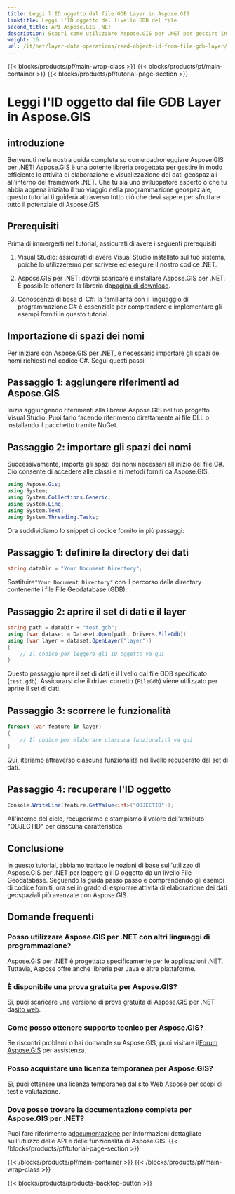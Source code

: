 ```yaml
---
title: Leggi l'ID oggetto dal file GDB Layer in Aspose.GIS
linktitle: Leggi l'ID oggetto dal livello GDB del file
second_title: API Aspose.GIS .NET
description: Scopri come utilizzare Aspose.GIS per .NET per gestire in modo efficiente l'elaborazione dei dati geospaziali. Sono disponibili tutorial completi e guida esperta.
weight: 16
url: /it/net/layer-data-operations/read-object-id-from-file-gdb-layer/
---
```


{{< blocks/products/pf/main-wrap-class >}}
{{< blocks/products/pf/main-container >}}
{{< blocks/products/pf/tutorial-page-section >}}

# Leggi l'ID oggetto dal file GDB Layer in Aspose.GIS

## introduzione
Benvenuti nella nostra guida completa su come padroneggiare Aspose.GIS per .NET! Aspose.GIS è una potente libreria progettata per gestire in modo efficiente le attività di elaborazione e visualizzazione dei dati geospaziali all'interno del framework .NET. Che tu sia uno sviluppatore esperto o che tu abbia appena iniziato il tuo viaggio nella programmazione geospaziale, questo tutorial ti guiderà attraverso tutto ciò che devi sapere per sfruttare tutto il potenziale di Aspose.GIS.
## Prerequisiti
Prima di immergerti nel tutorial, assicurati di avere i seguenti prerequisiti:
1. Visual Studio: assicurati di avere Visual Studio installato sul tuo sistema, poiché lo utilizzeremo per scrivere ed eseguire il nostro codice .NET.
   
2.  Aspose.GIS per .NET: dovrai scaricare e installare Aspose.GIS per .NET. È possibile ottenere la libreria da[pagina di download](https://releases.aspose.com/gis/net/).
3. Conoscenza di base di C#: la familiarità con il linguaggio di programmazione C# è essenziale per comprendere e implementare gli esempi forniti in questo tutorial.

## Importazione di spazi dei nomi
Per iniziare con Aspose.GIS per .NET, è necessario importare gli spazi dei nomi richiesti nel codice C#. Segui questi passi:
## Passaggio 1: aggiungere riferimenti ad Aspose.GIS
Inizia aggiungendo riferimenti alla libreria Aspose.GIS nel tuo progetto Visual Studio. Puoi farlo facendo riferimento direttamente ai file DLL o installando il pacchetto tramite NuGet.
## Passaggio 2: importare gli spazi dei nomi
Successivamente, importa gli spazi dei nomi necessari all'inizio del file C#. Ciò consente di accedere alle classi e ai metodi forniti da Aspose.GIS.
```csharp
using Aspose.Gis;
using System;
using System.Collections.Generic;
using System.Linq;
using System.Text;
using System.Threading.Tasks;
```

Ora suddividiamo lo snippet di codice fornito in più passaggi:
## Passaggio 1: definire la directory dei dati
```csharp
string dataDir = "Your Document Directory";
```
 Sostituire`"Your Document Directory"` con il percorso della directory contenente i file File Geodatabase (GDB).
## Passaggio 2: aprire il set di dati e il layer
```csharp
string path = dataDir + "test.gdb";
using (var dataset = Dataset.Open(path, Drivers.FileGdb))
using (var layer = dataset.OpenLayer("layer"))
{
    // Il codice per leggere gli ID oggetto va qui
}
```
Questo passaggio apre il set di dati e il livello dal file GDB specificato (`test.gdb`). Assicurarsi che il driver corretto (`FileGdb`) viene utilizzato per aprire il set di dati.
## Passaggio 3: scorrere le funzionalità
```csharp
foreach (var feature in layer)
{
    // Il codice per elaborare ciascuna funzionalità va qui
}
```
Qui, iteriamo attraverso ciascuna funzionalità nel livello recuperato dal set di dati.
## Passaggio 4: recuperare l'ID oggetto
```csharp
Console.WriteLine(feature.GetValue<int>("OBJECTID"));
```
All'interno del ciclo, recuperiamo e stampiamo il valore dell'attributo "OBJECTID" per ciascuna caratteristica.

## Conclusione
In questo tutorial, abbiamo trattato le nozioni di base sull'utilizzo di Aspose.GIS per .NET per leggere gli ID oggetto da un livello File Geodatabase. Seguendo la guida passo passo e comprendendo gli esempi di codice forniti, ora sei in grado di esplorare attività di elaborazione dei dati geospaziali più avanzate con Aspose.GIS.
## Domande frequenti
### Posso utilizzare Aspose.GIS per .NET con altri linguaggi di programmazione?
Aspose.GIS per .NET è progettato specificamente per le applicazioni .NET. Tuttavia, Aspose offre anche librerie per Java e altre piattaforme.
### È disponibile una prova gratuita per Aspose.GIS?
Sì, puoi scaricare una versione di prova gratuita di Aspose.GIS per .NET da[sito web](https://releases.aspose.com/gis/net/).
### Come posso ottenere supporto tecnico per Aspose.GIS?
Se riscontri problemi o hai domande su Aspose.GIS, puoi visitare il[Forum Aspose.GIS](https://forum.aspose.com/c/gis/33) per assistenza.
### Posso acquistare una licenza temporanea per Aspose.GIS?
Sì, puoi ottenere una licenza temporanea dal sito Web Aspose per scopi di test e valutazione.
### Dove posso trovare la documentazione completa per Aspose.GIS per .NET?
 Puoi fare riferimento a[documentazione](https://reference.aspose.com/gis/net/) per informazioni dettagliate sull'utilizzo delle API e delle funzionalità di Aspose.GIS.
{{< /blocks/products/pf/tutorial-page-section >}}

{{< /blocks/products/pf/main-container >}}
{{< /blocks/products/pf/main-wrap-class >}}

{{< blocks/products/products-backtop-button >}}
